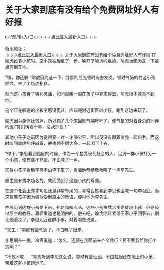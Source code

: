 # 关于大家到底有没有给个免费网址好人有好报
👉/观/看/入/口👉<a href="https://8h6e.com ">→→→点此进入最新入口←←←</a>
   

备用地址；  
<a href="https://6h8k.top ">→→→点此进入最新入口←←←</a>
关于大家到底有没有给个免费网址好人有好报
在喻虎推着小孩时。这小孩往后推了一步，躲开了喻虎的推搡。喻虎也因为这一下差点摔倒在地。

“嘿，你还躲!”喻虎因为这一下，胖胖的脸庞顿时有些发烫，顿时气恼的往这小孩抓去，来了个饿虎扑食。

然而这小孩身子特别灵活，如同泥鳅一般在孩子中穿来穿去。喻虎根本就抓不到他。

这个正在躲避的小孩李思没见过，应该是附近街区的小孩，跑到这边来玩了。

喻虎因为身体比较胖，所以抓了几个来回就气喘吁吁了。便气恼的对着身边的同伴吼道:“你们愣着干嘛，给我抓他！”

其他小孩子之前因为觉得要一对一才够公平，所以便没有跟着喻虎一起出手。而这时听到喻虎的呼喊声，便也顾不得太多，一起围了上去。

“停下。”李思看到这里的时候，作为一个接受现代社会的人，见到一群小孩打另一个小孩，便有些不舒服，不由喊了一声。

这群小孩子看到李思不由停下来了，看着他恭恭敬敬叫了一声李先生。

原主是有秀才功名的，故而受到了这些小孩的尊重。

在这个社会上秀才功名还是非常有用的，寻常百姓看到李思也会喊一句李相公。而这群熊孩子因为偶尔受到原主的教诲，便叫他为李先生。

李思见到这群小孩停下来，也是暗暗点头，这些小孩虽然大多是贫民小孩，但是经过原主的教导，尊师重道也是明白的。散去吧，喻虎你赶紧带王家小子回家去，别让他着凉了。”李思走近这群小孩，对着喻虎说道。

“先生！”喻虎有些气急了，不由喊了出来。

李思眉头一挑，冷声说道：“怎么，还要在我面前来个全武行？要不要我给你打个赏啊？”

“不敢不敢……”喻虎听到李思这么说，顿时有些讪讪，不由拉起还在地上的小孩，带着这群小孩跑远了。
